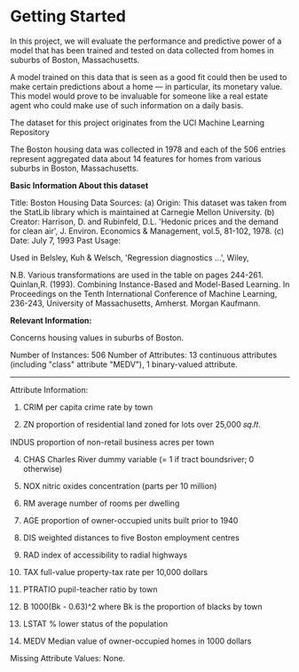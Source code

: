 # Getting Started
In this project, we will evaluate the performance and predictive power of a model that has been trained and tested on data collected from homes in suburbs of Boston, Massachusetts.

A model trained on this data that is seen as a good fit could then be used to make certain predictions about a home — in particular, its monetary value. This model would prove to be invaluable for someone like a real estate agent who could make use of such information on a daily basis.

The dataset for this project originates from the UCI Machine Learning Repository

The Boston housing data was collected in 1978 and each of the 506 entries represent aggregated data about 14 features for homes from various suburbs in Boston, Massachusetts.

**Basic Information About this dataset**

Title: Boston Housing Data
Sources: (a) Origin: This dataset was taken from the StatLib library which is
       maintained at Carnegie Mellon University.
(b) Creator: Harrison, D. and Rubinfeld, D.L. 'Hedonic prices and the
        demand for clean air', J. Environ. Economics & Management,
        vol.5, 81-102, 1978.
(c) Date: July 7, 1993
Past Usage:

Used in Belsley, Kuh & Welsch, 'Regression diagnostics ...', Wiley,

N.B. Various transformations are used in the table on pages 244-261.
Quinlan,R. (1993). Combining Instance-Based and Model-Based Learning. In Proceedings on the Tenth International Conference of Machine Learning, 236-243, University of Massachusetts, Amherst. Morgan Kaufmann.

**Relevant Information:**

Concerns housing values in suburbs of Boston.

Number of Instances: 506
Number of Attributes: 13 continuous attributes (including "class"
                attribute "MEDV"), 1 binary-valued attribute. <hr />
Attribute Information:

1. CRIM per capita crime rate by town 

2. ZN proportion of residential land zoned for lots over 25,000  𝑠𝑞.𝑓𝑡. 

INDUS proportion of non-retail business acres per town 

4. CHAS Charles River dummy variable (= 1 if tract boundsriver; 0 otherwise)

5. NOX nitric oxides concentration (parts per 10 million) 

6. RM average number of rooms per dwelling 

7. AGE proportion of owner-occupied units built prior to 1940 

8. DIS weighted distances to five Boston employment centres 

9. RAD index of accessibility to radial highways 

10. TAX full-value property-tax rate per 10,000 dollars 

11. PTRATIO pupil-teacher ratio by town 

12. B 1000(Bk - 0.63)^2 where Bk is the proportion of blacks by town 

13. LSTAT % lower status of the population 

14. MEDV Median value of owner-occupied homes in 1000 dollars

Missing Attribute Values: None.
